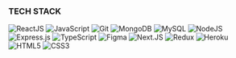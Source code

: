 ### TECH STACK
<div>
  <img alt="ReactJS" src="https://camo.githubusercontent.com/a910013418abbb5516d1835545b89e85fe69be6b4306f54a4348ee513bbf69a3/68747470733a2f2f696d672e736869656c64732e696f2f62616467652f52656163744a532d52656163744a533f7374796c653d666f722d7468652d6261646765266c6f676f3d726561637426636f6c6f723d333033303330" data-canonical-src="https://img.shields.io/badge/ReactJS-ReactJS?style=for-the-badge&amp;logo=react&amp;color=303030" style="max-width: 100%;">
<img alt="JavaScript" src="https://camo.githubusercontent.com/aeddc848275a1ffce386dc81c04541654ca07b2c43bbb8ad251085c962672aea/68747470733a2f2f696d672e736869656c64732e696f2f62616467652f6a6176617363726970742d2532333332333333302e7376673f7374796c653d666f722d7468652d6261646765266c6f676f3d6a617661736372697074266c6f676f436f6c6f723d253233463744463145" data-canonical-src="https://img.shields.io/badge/javascript-%23323330.svg?style=for-the-badge&amp;logo=javascript&amp;logoColor=%23F7DF1E" style="max-width: 100%;">

  
  <img alt="Git" src="https://camo.githubusercontent.com/22d1116e541b7b380161ed7c77ceb24e5e88a71acbec6d9dae7a5624b23a46fd/68747470733a2f2f696d672e736869656c64732e696f2f62616467652f6769742532302d2532334630353033332e7376673f267374796c653d666f722d7468652d6261646765266c6f676f3d676974266c6f676f436f6c6f723d7768697465" data-canonical-src="https://img.shields.io/badge/git%20-%23F05033.svg?&amp;style=for-the-badge&amp;logo=git&amp;logoColor=white" style="max-width: 100%;">
  <img alt="MongoDB" src="https://camo.githubusercontent.com/b38bbb1cba49a754ade66ca1ca45541ed07ab31a3b01166157f513b44fb35f70/68747470733a2f2f696d672e736869656c64732e696f2f62616467652f4d6f6e676f44422d2532333465613934622e7376673f267374796c653d666f722d7468652d6261646765266c6f676f3d6d6f6e676f6462266c6f676f436f6c6f723d7768697465" data-canonical-src="https://img.shields.io/badge/MongoDB-%234ea94b.svg?&amp;style=for-the-badge&amp;logo=mongodb&amp;logoColor=white" style="max-width: 100%;">
  <img alt="MySQL" src="https://camo.githubusercontent.com/76746e626cf811c58ef46bcf47bd92caadff214ddb4d5e416f45bc91cf1ac0f6/68747470733a2f2f696d672e736869656c64732e696f2f62616467652f53514c2d4d7953514c3f7374796c653d666f722d7468652d6261646765266c6f676f3d6d7973716c26636f6c6f723d463239313131" data-canonical-src="https://img.shields.io/badge/SQL-MySQL?style=for-the-badge&amp;logo=mysql&amp;color=F29111" style="max-width: 100%;">
  <img alt="NodeJS" src="https://camo.githubusercontent.com/5d932eb7c32af39bc37df144926e3701ba381063da53bab2355445344c944f2f/68747470733a2f2f696d672e736869656c64732e696f2f62616467652f4e6f64656a732d4e6f64656a733f7374796c653d666f722d7468652d6261646765266c6f676f3d6e6f64652e6a7326636f6c6f723d333033303330" data-canonical-src="https://img.shields.io/badge/Nodejs-Nodejs?style=for-the-badge&amp;logo=node.js&amp;color=303030" style="max-width: 100%;">
<img alt="Express.js" src="https://camo.githubusercontent.com/8286a45a106e1a3c07489f83a38159981d888518a740b59c807ffc1b7b1e2f7b/68747470733a2f2f696d672e736869656c64732e696f2f62616467652f657870726573732e6a732d2532333430346435392e7376673f7374796c653d666f722d7468652d6261646765266c6f676f3d65787072657373266c6f676f436f6c6f723d253233363144414642" data-canonical-src="https://img.shields.io/badge/express.js-%23404d59.svg?style=for-the-badge&amp;logo=express&amp;logoColor=%2361DAFB" style="max-width: 100%;">

<img alt="TypeScript" src="https://camo.githubusercontent.com/c95faa0d81e394088a1095692be3a2d6eb45bf7691db8845b48f4968d60af6cb/68747470733a2f2f696d672e736869656c64732e696f2f62616467652f547970655363726970742d547970655363726970743f7374796c653d666f722d7468652d6261646765266c6f676f3d74797065736372697074266c6f676f436f6c6f723d66666626636f6c6f723d333137384336" data-canonical-src="https://img.shields.io/badge/TypeScript-TypeScript?style=for-the-badge&amp;logo=typescript&amp;logoColor=fff&amp;color=3178C6" style="max-width: 100%;">
  <img alt="Figma" src="https://camo.githubusercontent.com/aa68e9e76916f4e0f7c671e30ed10d7c3923ec12b139491b1d551f2604edcb52/68747470733a2f2f696d672e736869656c64732e696f2f62616467652f4669676d612d4669676d613f7374796c653d666f722d7468652d6261646765266c6f676f3d6669676d61266c6f676f436f6c6f723d66666626636f6c6f723d463234453145" data-canonical-src="https://img.shields.io/badge/Figma-Figma?style=for-the-badge&amp;logo=figma&amp;logoColor=fff&amp;color=F24E1E" style="max-width: 100%;">
  <img alt="Next.JS" src="https://camo.githubusercontent.com/74593b59f776aba52c16296fc1b681361955ea9604050acc8b16f1e63be1745f/68747470733a2f2f696d672e736869656c64732e696f2f62616467652f4e6578744a532d4e6578744a533f7374796c653d666f722d7468652d6261646765266c6f676f3d6e6578742e6a7326636f6c6f723d303030303030" data-canonical-src="https://img.shields.io/badge/NextJS-NextJS?style=for-the-badge&amp;logo=next.js&amp;color=000000" style="max-width: 100%;">
  <img alt="Redux" src="https://camo.githubusercontent.com/088a2e46eee5c5203efeb50bd01d08703ceef9d04f29a7fa7b356d58271d391b/68747470733a2f2f696d672e736869656c64732e696f2f62616467652f52656475782d52656475783f7374796c653d666f722d7468652d6261646765266c6f676f3d7265647578266c6f676f436f6c6f723d66666626636f6c6f723d373634414243" data-canonical-src="https://img.shields.io/badge/Redux-Redux?style=for-the-badge&amp;logo=redux&amp;logoColor=fff&amp;color=764ABC" style="max-width: 100%;">
  <img alt="Heroku" src="https://camo.githubusercontent.com/3b61d5818fe69f39feeb4d42a7be34d7f5af7f9bb13785c401eaa27cabf17b3b/68747470733a2f2f696d672e736869656c64732e696f2f62616467652f4865726f6b752d4865726f6b753f7374796c653d666f722d7468652d6261646765266c6f676f3d6865726f6b7526636f6c6f723d343330303938" data-canonical-src="https://img.shields.io/badge/Heroku-Heroku?style=for-the-badge&amp;logo=heroku&amp;color=430098" style="max-width: 100%;">
  <img alt="HTML5" src="https://camo.githubusercontent.com/5d3b0191832237fcbfc6d4497524e8bb547c6bfc9eafb738d5205c629d202067/68747470733a2f2f696d672e736869656c64732e696f2f62616467652f68746d6c352532302d2532334533344632362e7376673f267374796c653d666f722d7468652d6261646765266c6f676f3d68746d6c35266c6f676f436f6c6f723d7768697465" data-canonical-src="https://img.shields.io/badge/html5%20-%23E34F26.svg?&amp;style=for-the-badge&amp;logo=html5&amp;logoColor=white" style="max-width: 100%;">
  <img alt="CSS3" src="https://camo.githubusercontent.com/5ed492db9c79ad5990eda7dc80923377f0e7096b18a4d1e9b86c8987dc0e5aa5/68747470733a2f2f696d672e736869656c64732e696f2f62616467652f637373332532302d2532333135373242362e7376673f267374796c653d666f722d7468652d6261646765266c6f676f3d63737333266c6f676f436f6c6f723d7768697465" data-canonical-src="https://img.shields.io/badge/css3%20-%231572B6.svg?&amp;style=for-the-badge&amp;logo=css3&amp;logoColor=white" style="max-width: 100%;">
</div>
